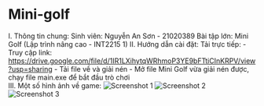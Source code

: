 # Mini-golf
I. Thông tin chung:
  Sinh viên: Nguyễn An Sơn - 21020389
  Bài tập lớn: Mini Golf (Lập trình nâng cao - INT2215 1)
II. Hướng dẫn cài đặt:
   Tải trực tiếp:
    - Truy cập link: https://drive.google.com/file/d/1IR1LXihytqWRhmoP3YE9bFTtiCInKRPV/view?usp=sharing
	  - Tải file về và giải nén 
	  - Mở file Mini Golf vừa giải nén được, chạy file main.exe để bắt đầu trò chơi  
III. Một số hình ảnh về game:
![Screenshot 1](https://user-images.githubusercontent.com/100185945/170053499-deaf02b1-0103-4656-b900-dc6e4a2a760a.png)
![Screenshot 2](https://user-images.githubusercontent.com/100185945/170053534-748ece12-dd55-43bf-ae5b-ef62c9810235.png)
![Screenshot 3](https://user-images.githubusercontent.com/100185945/170053560-376ee1be-a262-4cf8-9eb5-a447b79f21b2.png)
    
      

  
